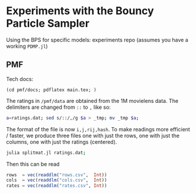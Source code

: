 # Experiments with the Bouncy Particle Sampler

Using the BPS for specific models: experiments repo (assumes you have a working `PDMP.jl`)

## PMF

Tech docs:

```
(cd pmf/docs; pdflatex main.tex; )
```

The ratings in `/pmf/data` are obtained from the 1M movielens data. The delimiters are changed from `::` to `,` like so:

```bash
a=ratings.dat; sed s/::/,/g $a > _tmp; mv _tmp $a;
```

The format of the file is now `i,j,rij,hash`.
To make readings more efficient / faster, we produce three files one with just the rows, one with just the columns, one with just the ratings (centered).

```bash
julia splitmat.jl ratings.dat;
```

Then this can be read

```julia
rows  = vec(readdlm("rows.csv",  Int))
cols  = vec(readdlm("cols.csv",  Int))
rates = vec(readdlm("rates.csv", Int))
```
